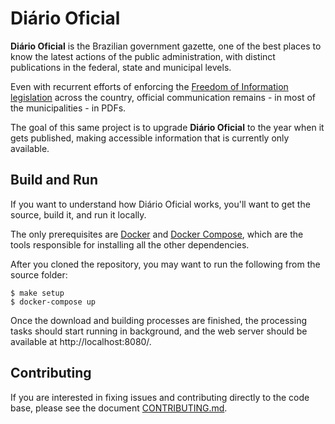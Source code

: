 # Diário Oficial

**Diário Oficial** is the Brazilian government gazette, one of the best places to know the latest actions of the public administration, with distinct publications in the federal, state and municipal levels.

Even with recurrent efforts of enforcing the [Freedom of Information legislation](http://www.acessoainformacao.gov.br/assuntos/conheca-seu-direito/principais-aspectos/principais-aspectos) across the country, official communication remains - in most of the municipalities - in PDFs.

The goal of this same project is to upgrade **Diário Oficial** to the year when it gets published, making accessible information that is currently only available.


## Build and Run

If you want to understand how Diário Oficial works, you'll want to get the source, build it, and run it locally.

The only prerequisites are [Docker](https://www.docker.com) and [Docker Compose](https://docs.docker.com/compose/overview/), which are the tools responsible for installing all the other dependencies.

After you cloned the repository, you may want to run the following from the source folder:

```console
$ make setup
$ docker-compose up
```

Once the download and building processes are finished, the processing tasks should start running in background, and the web server should be available at http://localhost:8080/.


## Contributing

If you are interested in fixing issues and contributing directly to the code base, please see the document [CONTRIBUTING.md](CONTRIBUTING.md).
